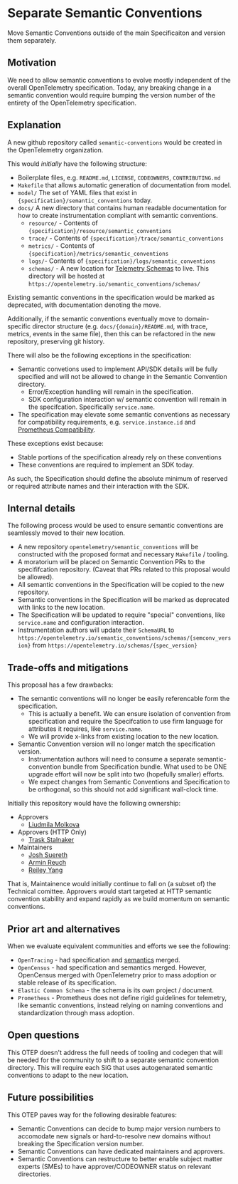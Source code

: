 # Separate Semantic Conventions

Move Semantic Conventions outside of the main Specificaiton and version them
separately.

## Motivation

We need to allow semantic conventions to evolve mostly independent of the
overall OpenTelemetry specification. Today, any breaking change in a semantic
convention would require bumping the version number of the entirety of the
OpenTelemetry specification.

## Explanation

A new github repository called `semantic-conventions` would be created in the
OpenTelemetry organization.

This would *initially* have the following structure:

- Boilerplate files, e.g. `README.md`, `LICENSE`, `CODEOWNERS`, `CONTRIBUTING.md`
- `Makefile` that allows automatic generation of documentation from model.
- `model/` The set of YAML files that exist in
  `{specification}/semantic_conventions` today.
- `docs/` A new directory that contains human readable documentation for how to
  create instrumentation compliant with semantic conventions.
  - `resource/` - Contents of `{specification}/resource/semantic_conventions`
  - `trace/` - Contents of `{specification}/trace/semantic_conventions`
  - `metrics/` - Contents of `{specification}/metrics/semantic_conventions`
  - `logs/`- Contents of `{specification}/logs/semantic_conventions`
  - `schemas/` - A new location for [Telemetry Schemas](https://github.com/open-telemetry/opentelemetry-specification/blob/main/specification/schemas/README.md)
    to live. This directory will be hosted at 
    `https://opentelemetry.io/semantic_conventions/schemas/`

Existing semantic conventions in the specification would be marked as
deprecated, with documentation denoting the move.

Additionally, if the semantic conventions eventually move to domain-specific
director structure (e.g. `docs/{domain}/README.md`, with trace, metrics, events
in the same file), then this can be refactored in the new repository, preserving
git history.

There will also be the following exceptions in the specification:

- Semantic convetions used to implement API/SDK details will be fully specified
  and will not be allowed to change in the Semantic Convention directory.
  - Error/Exception handling will remain in the specification.
  - SDK configuration interaction w/ semantic convention will remain in the
    specifcation. Specifically `service.name`.    
- The specification may elevate some semantic conventions as necessary for
  compatibility requirements, e.g. `service.instance.id` and 
  [Prometheus Compatibility](https://github.com/open-telemetry/opentelemetry-specification/blob/main/specification/compatibility/prometheus_and_openmetrics.md).

These exceptions exist because:

- Stable portions of the specification already rely on these conventions
- These conventions are required to implement an SDK today.

As such, the Specification should define the absolute minimum of reserved or
required attribute names and their interaction with the SDK.

## Internal details

The following process would be used to ensure semantic conventions are
seamlessly moved to their new location.

- A new repository `opentelemetry/semantic_conventions` will be constructed with
  the proposed format and necessary `Makefile` / tooling.
- A moratorium will be placed on Semantic Convention PRs to the specififcation
  repository. (Caveat that PRs related to this proposal would be allowed).
- All semantic conventions in the Specification will be copied to the new
  repository.
- Semantic conventions in the Specification will be marked as deprecated with
  links to the new location.
- The Specification will be updated to require "special" conventions, like
  `service.name` and configuration interaction.
- Instrumentation authors will update their `SchemaURL` to 
   `https://opentelemetry.io/semantic_conventions/schemas/{semconv_version}`
   from
   `https://opentelemetry.io/schemas/{spec_version}`


## Trade-offs and mitigations

This proposal has a few drawbacks:

- The semantic conventions will no longer be easily referencable form the specification.
  - This is actually a benefit. We can ensure isolation of convention from
    specification and require the Specifcation to use firm language for
    attributes it requires, like `service.name`.
  - We will provide x-links from existing location to the new location.
- Semantic Convention version will no longer match the specification version.
  - Instrumentation authors will need to consume a separate semantic-convention
    bundle from Specification bundle. What used to be ONE upgrade effort will
    now be split into two (hopefully smaller) efforts.
  - We expect changes from Semantic Conventions and Specification to be
    orthogonal, so this should not add significant wall-clock time.

Initially this repository would have the following ownership:

- Approvers
  - [Liudmila Molkova](github.com/lmolkova)
- Approvers (HTTP Only)
  - [Trask Stalnaker](github.com/trask)
- Maintainers
  - [Josh Suereth](github.com/jsuereth)
  - [Armin Reuch](github.com/arminru)
  - [Reiley Yang](github.com/reyang)

That is, Maintainence would initially continue to fall on (a subset of) the
Technical comittee. Approvers would start targeted at HTTP semantic convention
stability and expand rapidly as we build momentum on semantic conventions.

## Prior art and alternatives

When we evaluate equivalent communities and efforts we see the following:

- `OpenTracing` - had specification and [semantics](https://github.com/opentracing/specification/blob/master/semantic_conventions.md)
  merged.
- `OpenCensus` - had specification and semantics merged. However, OpenCensus
  merged with OpenTelemetry prior to mass adoption or stable release of its
  specification.
- `Elastic Common Schema` - the schema is its own project / document.
- `Prometheus` - Prometheus does not define rigid guidelines for telemetry, like
  semantic conventions, instead relying on naming conventions and
  standardization through mass adoption.


## Open questions

This OTEP doesn't address the full needs of tooling and codegen that will be
needed for the community to shift to a separate semantic convention directory.
This will require each SiG that uses autogenarated semantic conventions to
adapt to the new location.

## Future possibilities

This OTEP paves way for the following desirable features:

- Semantic Conventions can decide to bump major version numbers to accomodate
  new signals or hard-to-resolve new domains without breaking the Specification
  version number.
- Semantic Conventions can have dedicated maintainers and approvers.
- Semantic Conventions can restructure to better enable subject matter experts
  (SMEs) to have approver/CODEOWNER status on relevant directories.
